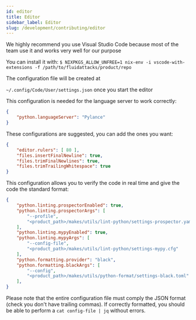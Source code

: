 ```yaml
---
id: editor
title: Editor
sidebar_label: Editor
slug: /development/contributing/editor
---
```


We highly recommend you use Visual Studio Code because most of the team use it and works very well for our purpose

You can install it with:
`$ NIXPKGS_ALLOW_UNFREE=1 nix-env -i vscode-with-extensions -f /path/to/fluidattacks/product/repo`

The configuration file will be created at

`~/.config/Code/User/settings.json` once you start the editor

This configuration is needed for the language server to work correctly:

```json
{
    "python.languageServer": "Pylance"
}
```

These configurations are suggested, you can add the ones you want:

```json
{
    "editor.rulers": [ 80 ],
    "files.insertFinalNewline": true,
    "files.trimFinalNewlines": true,
    "files.trimTrailingWhitespace": true
}
```

This configuration allows you to verify the code in real time and give the code the standard format:

```json
{
    "python.linting.prospectorEnabled": true,
    "python.linting.prospectorArgs": [
        "--profile",
        "<product_path>/makes/utils/lint-python/settings-prospector.yaml"
    ],
    "python.linting.mypyEnabled": true,
    "python.linting.mypyArgs": [
        "--config-file",
        "<product_path>/makes/utils/lint-python/settings-mypy.cfg"
    ],
    "python.formatting.provider": "black",
    "python.formatting.blackArgs": [
        "--config",
        "<product_path>/makes/utils/python-format/settings-black.toml"
    ],
}
```

Please note that
the entire configuration file
must comply the JSON format
(check you don't have trailing commas).
If correctly formatted,
you should be able
to perform a `cat config-file | jq`
without errors.
